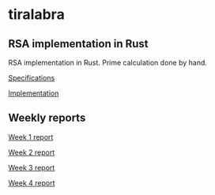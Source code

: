 ﻿# tiralabra

## RSA implementation in Rust

RSA implementation in Rust. Prime calculation done by hand.

[Specifications](https://github.com/asvorg/tiralabra/blob/main/rsa/documentation/specifications.md)

[Implementation](https://github.com/asvorg/tiralabra/blob/main/rsa/documentation/implementation.md)

## Weekly reports

[Week 1 report](https://github.com/asvorg/tiralabra/blob/main/rsa/weekly_reports/week1.md)

[Week 2 report](https://github.com/asvorg/tiralabra/blob/main/rsa/weekly_reports/week2.md)

[Week 3 report](https://github.com/asvorg/tiralabra/blob/main/rsa/weekly_reports/week3.md)

[Week 4 report](https://github.com/asvorg/tiralabra/blob/main/rsa/weekly_reports/week4.md)